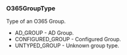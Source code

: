 ### O365GroupType
Type of an O365 Group.

- AD_GROUP - AD Group.
- CONFIGURED_GROUP - Configured Group.
- UNTYPED_GROUP - Unknown group type.
